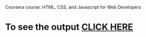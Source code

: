 
Coursera course: HTML, CSS, and Javascript for Web Developers


# To see the output [CLICK HERE](https://swethu99.github.io/HTMLCSS/module-4/index.html)
